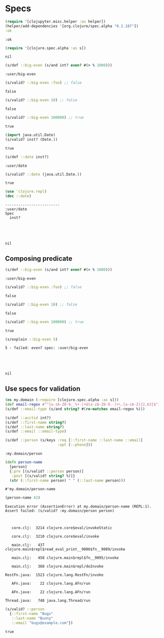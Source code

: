 # Specs


```clojure
(require '[clojupyter.misc.helper :as helper])
(helper/add-dependencies '[org.clojure/spec.alpha "0.2.187"])
:ok
```




    :ok




```clojure
(require '[clojure.spec.alpha :as s])
```




    nil




```clojure
(s/def ::big-even (s/and int? even? #(> % 1000)))
```




    :user/big-even




```clojure
(s/valid? ::big-even :foo) ;; false
```




    false




```clojure
(s/valid? ::big-even 10) ;; false
```




    false




```clojure
(s/valid? ::big-even 100000) ;; true
```




    true




```clojure
(import java.util.Date)
(s/valid? inst? (Date.))
```




    true




```clojure
(s/def ::date inst?)
```




    :user/date




```clojure
(s/valid? ::date (java.util.Date.))
```




    true




```clojure
(use 'clojure.repl)
(doc ::date)
```

    -------------------------
    :user/date
    Spec
      inst?





    nil



## Composing predicate


```clojure
(s/def ::big-even (s/and int? even? #(> % 1000)))
```




    :user/big-even




```clojure
(s/valid? ::big-even :foo) ;; false
```




    false




```clojure
(s/valid? ::big-even 10) ;; false
```




    false




```clojure
(s/valid? ::big-even 100000) ;; true
```




    true




```clojure
(s/explain ::big-even 5)
```

    5 - failed: even? spec: :user/big-even





    nil



## Use specs for validation


```clojure
(ns my.domain (:require [clojure.spec.alpha :as s]))
(def email-regex #"^[a-zA-Z0-9._%+-]+@[a-zA-Z0-9.-]+\.[a-zA-Z]{2,63}$")
(s/def ::email-type (s/and string? #(re-matches email-regex %)))

(s/def ::acctid int?)
(s/def ::first-name string?)
(s/def ::last-name string?)
(s/def ::email ::email-type)

(s/def ::person (s/keys :req [::first-name ::last-name ::email]
                        :opt [::phone]))
```




    :my.domain/person




```clojure
(defn person-name
  [person]
  {:pre [(s/valid? ::person person)]
   :post [(s/valid? string? %)]}
  (str (::first-name person) " " (::last-name person)))
```




    #'my.domain/person-name




```clojure
(person-name 42)
```

    Execution error (AssertionError) at my.domain/person-name (REPL:1).
    Assert failed: (s/valid? :my.domain/person person)



       core.clj:  3214 clojure.core$eval/invokeStatic

       core.clj:  3210 clojure.core$eval/invoke

       main.clj:   437 clojure.main$repl$read_eval_print__9086$fn__9089/invoke

       main.clj:   458 clojure.main$repl$fn__9095/invoke

       main.clj:   368 clojure.main$repl/doInvoke

    RestFn.java:  1523 clojure.lang.RestFn/invoke

       AFn.java:    22 clojure.lang.AFn/run

       AFn.java:    22 clojure.lang.AFn/run

    Thread.java:   748 java.lang.Thread/run



```clojure
(s/valid? ::person
  {::first-name "Bugs"
   ::last-name "Bunny"
   ::email "bugs@example.com"})
```




    true




```clojure

```
